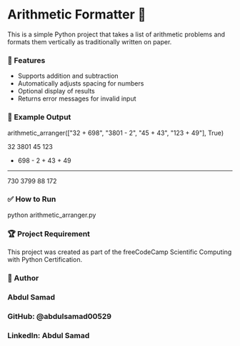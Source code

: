 # Arithmetic Formatter 🧮

This is a simple Python project that takes a list of arithmetic problems and formats them vertically as traditionally written on paper.

### 📌 Features
- Supports addition and subtraction
- Automatically adjusts spacing for numbers
- Optional display of results
- Returns error messages for invalid input

### 📁 Example Output

arithmetic_arranger(["32 + 698", "3801 - 2", "45 + 43", "123 + 49"], True)

   32      3801      45      123
+ 698    -    2    + 43    +  49
-----    ------    ----    ----
  730      3799      88      172
  
### ✅ How to Run
python arithmetic_arranger.py

### 🏆 Project Requirement
This project was created as part of the freeCodeCamp Scientific Computing with Python Certification.

### 🔗 Author
### Abdul Samad
### GitHub: @abdulsamad00529
### LinkedIn: Abdul Samad
